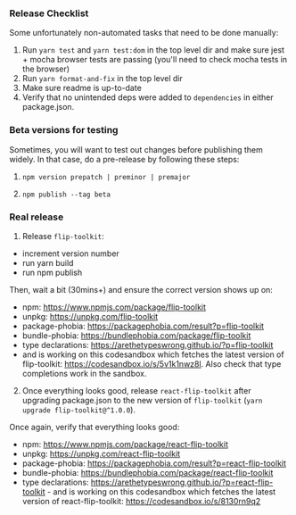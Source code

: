 ### Release Checklist

Some unfortunately non-automated tasks that need to be done manually:

1. Run `yarn test` and `yarn test:dom`  in the top level dir and make sure jest + mocha browser tests are passing (you'll need to check mocha tests in the browser)
2. Run `yarn format-and-fix` in the top level dir
3. Make sure readme is up-to-date
4. Verify that no unintended deps were added to `dependencies` in either package.json.
 

### Beta versions for testing

Sometimes, you will want to test out changes before publishing them widely. In that case, do a pre-release by following these steps:


1. `npm version prepatch | preminor | premajor`

2. `npm publish --tag beta`


### Real release

1. Release `flip-toolkit`:
  - increment version number 
  - run yarn build
  - run npm publish

  Then, wait a bit (30mins+) and ensure the correct version shows up on:
  - npm: https://www.npmjs.com/package/flip-toolkit
  - unpkg: https://unpkg.com/flip-toolkit
  - package-phobia: https://packagephobia.com/result?p=flip-toolkit
  - bundle-phobia: https://bundlephobia.com/package/flip-toolkit
  - type declarations: https://arethetypeswrong.github.io/?p=flip-toolkit
  - and is working on this codesandbox which fetches the latest version of flip-toolkit: https://codesandbox.io/s/5v1k1nwz8l. Also check that type completions work in the sandbox.
2. Once everything looks good, release `react-flip-toolkit` after upgrading package.json to the new version of `flip-toolkit` (`yarn upgrade flip-toolkit@^1.0.0`). 

Once again, verify that everything looks good:
   - npm: https://www.npmjs.com/package/react-flip-toolkit
   - unpkg: https://unpkg.com/react-flip-toolkit
   - package-phobia: https://packagephobia.com/result?p=react-flip-toolkit
   - bundle-phobia: https://bundlephobia.com/package/react-flip-toolkit
   - type declarations: https://arethetypeswrong.github.io/?p=react-flip-toolkit
    - and is working on this codesandbox which fetches the latest version of react-flip-toolkit: https://codesandbox.io/s/8130rn9q2
